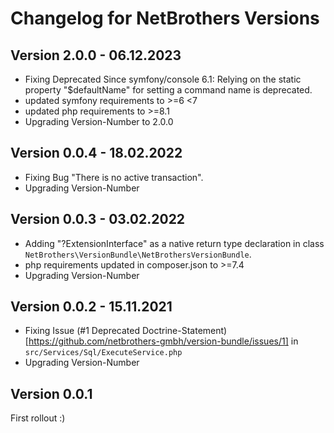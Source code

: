 Changelog for NetBrothers Versions 
===================================

Version 2.0.0 - 06.12.2023
----------------------------------
- Fixing Deprecated Since symfony/console 6.1: Relying on the static property "$defaultName" 
for setting a command name is deprecated.
- updated symfony requirements to >=6 <7
- updated php requirements to >=8.1
- Upgrading Version-Number to 2.0.0

Version 0.0.4 - 18.02.2022
----------------------------------
- Fixing Bug "There is no active transaction".
- Upgrading Version-Number

Version 0.0.3 - 03.02.2022
----------------------------------
- Adding "?ExtensionInterface" as a native return type declaration in class `NetBrothers\VersionBundle\NetBrothersVersionBundle`.
- php requirements updated in composer.json to >=7.4
- Upgrading Version-Number

Version 0.0.2 - 15.11.2021
----------------------------------
- Fixing Issue (#1 Deprecated Doctrine-Statement)[https://github.com/netbrothers-gmbh/version-bundle/issues/1] in `src/Services/Sql/ExecuteService.php`
- Upgrading Version-Number

Version 0.0.1
----------------------------------
First rollout :)

